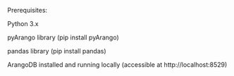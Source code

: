Prerequisites:

Python 3.x

pyArango library (pip install pyArango)

pandas library (pip install pandas)

ArangoDB installed and running locally (accessible at http://localhost:8529)
